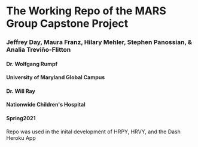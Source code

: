 # The Working Repo of the MARS Group Capstone Project
### Jeffrey Day, Maura Franz, Hilary Mehler, Stephen Panossian, & Analia Treviño-Flitton
#### Dr. Wolfgang Rumpf 
#### University of Maryland Global Campus
#### Dr. Will Ray
#### Nationwide Children's Hospital
#### Spring2021
Repo was used in the inital development of HRPY, HRVY, and the Dash Heroku App
